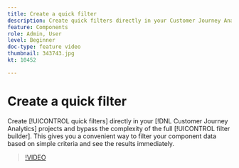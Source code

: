 ```yaml
---
title: Create a quick filter
description: Create quick filters directly in your Customer Journey Analytics projects and bypass the complexity of the full filter builder. This gives you a convenient way to filter your component data based on simple criteria and see the results immediately. 
feature: Components
role: Admin, User
level: Beginner
doc-type: feature video
thumbnail: 343743.jpg
kt: 10452

---
```


# Create a quick filter

Create [!UICONTROL quick filters] directly in your [!DNL Customer Journey Analytics] projects and bypass the complexity of the full [!UICONTROL filter builder]. This gives you a convenient way to filter your component data based on simple criteria and see the results immediately. 

>[!VIDEO](https://video.tv.adobe.com/v/343743/?quality=12&learn=on)
